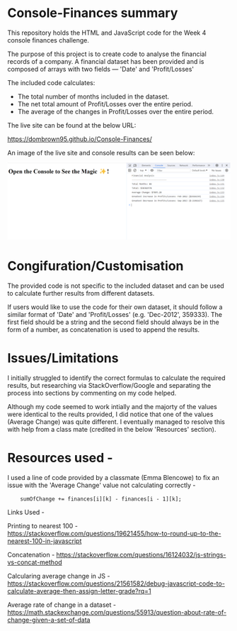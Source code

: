 # Console-Finances summary

This repository holds the HTML and JavaScript code for the Week 4 console finances challenge.

The purpose of this project is to create code to analyse the financial records of a company. A financial dataset has been provided and is composed of arrays with two fields — 'Date' and 'Profit/Losses'

The included code calculates:

* The total number of months included in the dataset.
* The net total amount of Profit/Losses over the entire period.
* The average of the changes in Profit/Losses over the entire period.

The live site can be found at the below URL:

https://dombrown95.github.io/Console-Finances/

An image of the live site and console results can be seen below: 

<img src="/images/Screenshot 2023-10-23 151209.png">


# Congifuration/Customisation

The provided code is not specific to the included dataset and can be used to calculate further results from different datasets. 

If users would like to use the code for their own dataset, it should follow a similar format of 'Date' and 'Profit/Losses' (e.g. 'Dec-2012', 359333). The first field should be a string and the second field should always be in the form of a number, as concatenation is used to append the results.

# Issues/Limitations

I initially struggled to identify the correct formulas to calculate the required results, but researching via StackOverflow/Google and separating the process into sections by commenting on my code helped.

Although my code seemed to work intially and the majorty of the values were identical to the reults provided, I did notice that one of the values (Average Change) was quite different. I eventually managed to resolve this with help from a class mate (credited in the below 'Resources' section).

# Resources used -

I used a line of code provided by a classmate (Emma Blencowe) to fix an issue with the 'Average Change' value not calculating correctly -

        sumOfChange += finances[i][k] - finances[i - 1][k];

Links Used - 

Printing to nearest 100 - 
https://stackoverflow.com/questions/19621455/how-to-round-up-to-the-nearest-100-in-javascript

Concatenation - 
https://stackoverflow.com/questions/16124032/js-strings-vs-concat-method

Calcularing average change in JS -
https://stackoverflow.com/questions/21561582/debug-javascript-code-to-calculate-average-then-assign-letter-grade?rq=1

Average rate of change in a dataset - 
https://math.stackexchange.com/questions/55913/question-about-rate-of-change-given-a-set-of-data
